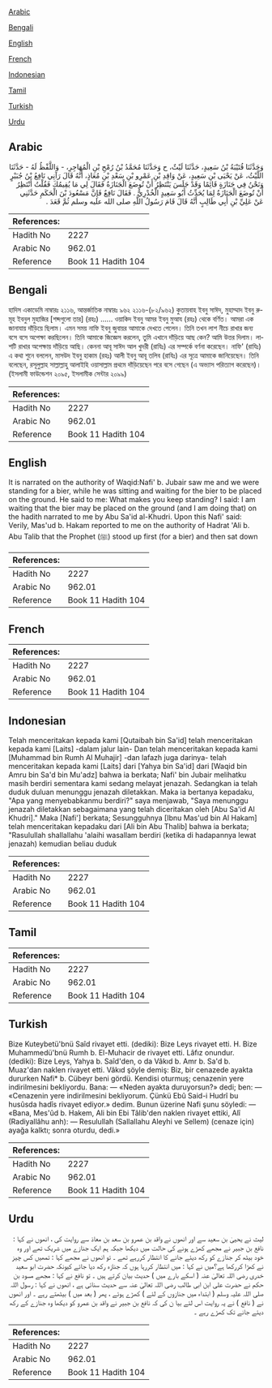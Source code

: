 [Arabic](#arabic)

[Bengali](#bengali)

[English](#english)

[French](#french)

[Indonesian](#indonesian)

[Tamil](#tamil)

[Turkish](#turkish)

[Urdu](#urdu)

## Arabic


<div dir="rtl" lang="ar" style={{fontSize:'larger',backgroundColor:'#f8f9fa',padding:20}}>
وَحَدَّثَنَا قُتَيْبَةُ بْنُ سَعِيدٍ، حَدَّثَنَا لَيْثٌ، ح وَحَدَّثَنَا مُحَمَّدُ بْنُ رُمْحِ بْنِ الْمُهَاجِرِ، - وَاللَّفْظُ لَهُ - حَدَّثَنَا اللَّيْثُ، عَنْ يَحْيَى بْنِ سَعِيدٍ، عَنْ وَاقِدِ بْنِ عَمْرِو بْنِ سَعْدِ بْنِ مُعَاذٍ، أَنَّهُ قَالَ رَآنِي نَافِعُ بْنُ جُبَيْرٍ وَنَحْنُ فِي جَنَازَةٍ قَائِمًا وَقَدْ جَلَسَ يَنْتَظِرُ أَنْ تُوضَعَ الْجَنَازَةُ فَقَالَ لِي مَا يُقِيمُكَ فَقُلْتُ أَنْتَظِرُ أَنْ تُوضَعَ الْجَنَازَةُ لِمَا يُحَدِّثُ أَبُو سَعِيدٍ الْخُدْرِيُّ ‏.‏ فَقَالَ نَافِعٌ فَإِنَّ مَسْعُودَ بْنَ الْحَكَمِ حَدَّثَنِي عَنْ عَلِيِّ بْنِ أَبِي طَالِبٍ أَنَّهُ قَالَ قَامَ رَسُولُ اللَّهِ صلى الله عليه وسلم ثُمَّ قَعَدَ ‏.‏
</div>
<div style={{backgroundColor:'#f8f9fa',padding:20, marginBottom: 10}}><table> <thead> <tr> <th>References:</th> <th></th> </tr> </thead> <tbody><tr><td>Hadith No</td><td>2227</td></tr><tr><td>Arabic No</td><td>962.01</td></tr><tr><td>Reference</td><td>Book 11 Hadith 104</td></tr></tbody></table></div>

## Bengali


<div dir="ltr" lang="bn" style={{fontSize:'larger',backgroundColor:'#f8f9fa',padding:20}}>
হাদিস একাডেমি নাম্বারঃ ২১১৬, আন্তর্জাতিক নাম্বারঃ ৯৬২ ২১১৬-(৮২/৯৬২) কুতায়বাহ ইবনু সাঈদ, মুহাম্মাদ ইবনু রুমূহ ইবনুল মুহাজির [শব্দগুলো তার] (রহঃ) ...... ওয়াকিদ ইবনু আমর ইবনু মুআয (রহঃ) থেকে বর্ণিত। আমরা এক জানাযায় দাঁড়িয়ে ছিলাম। এমন সময় নাফি ইবনু জুবায়র আমাকে দেখতে পেলেন। তিনি তখন লাশ নীচে রাখার জন্য বসে বসে অপেক্ষা করছিলেন। তিনি আমাকে জিজ্ঞেস করলেন, তুমি এখানে দাঁড়িয়ে আছ কেন? আমি উত্তর দিলাম। লাশটি রাখার অপেক্ষায় দাঁড়িয়ে আছি। কেননা আবূ সাঈদ আল খুদরী (রাযিঃ) এর সম্পর্কে বর্ণনা করেছেন। নাফি' (রাযিঃ) এ কথা শুনে বললেন, মাসউদ ইবনু হাকাম (রহঃ) আলী ইবনু আবূ তলিব (রাযিঃ) এর সূত্রে আমাকে জানিয়েছেন। তিনি বলেছেন, রসূলুল্লাহ সাল্লাল্লাহু আলাইহি ওয়াসাল্লাম প্রথমে দাঁড়িয়েছেন পরে বসে গেছেন (এ অভ্যাস পরিত্যাগ করেছেন)। (ইসলামী ফাউন্ডেশন ২০৯৫, ইসলামীক সেন্টার ২০৯৯)
</div>
<div style={{backgroundColor:'#f8f9fa',padding:20, marginBottom: 10}}><table> <thead> <tr> <th>References:</th> <th></th> </tr> </thead> <tbody><tr><td>Hadith No</td><td>2227</td></tr><tr><td>Arabic No</td><td>962.01</td></tr><tr><td>Reference</td><td>Book 11 Hadith 104</td></tr></tbody></table></div>

## English


<div dir="ltr" lang="en" style={{fontSize:'larger',backgroundColor:'#f8f9fa',padding:20}}>
It is narrated on the authority of Waqid:Nafi' b. Jubair saw me and we were standing for a bier, while he was sitting and waiting for the bier to be placed on the ground. He said to me: What makes you keep standing? I said: I am waiting that the bier may be placed on the ground (and I am doing that) on the hadith narrated to me by Abu Sa'id al-Khudri. Upon this Nafi' said: Verily, Mas'ud b. Hakam reported to me on the authority of Hadrat 'Ali b. Abu Talib that the Prophet (ﷺ) stood up first (for a bier) and then sat down
</div>
<div style={{backgroundColor:'#f8f9fa',padding:20, marginBottom: 10}}><table> <thead> <tr> <th>References:</th> <th></th> </tr> </thead> <tbody><tr><td>Hadith No</td><td>2227</td></tr><tr><td>Arabic No</td><td>962.01</td></tr><tr><td>Reference</td><td>Book 11 Hadith 104</td></tr></tbody></table></div>

## French


<div dir="ltr" lang="fr" style={{fontSize:'larger',backgroundColor:'#f8f9fa',padding:20}}>

</div>
<div style={{backgroundColor:'#f8f9fa',padding:20, marginBottom: 10}}><table> <thead> <tr> <th>References:</th> <th></th> </tr> </thead> <tbody><tr><td>Hadith No</td><td>2227</td></tr><tr><td>Arabic No</td><td>962.01</td></tr><tr><td>Reference</td><td>Book 11 Hadith 104</td></tr></tbody></table></div>

## Indonesian


<div dir="ltr" lang="id" style={{fontSize:'larger',backgroundColor:'#f8f9fa',padding:20}}>
Telah menceritakan kepada kami [Qutaibah bin Sa'id] telah menceritakan kepada kami [Laits] -dalam jalur lain- Dan telah menceritakan kepada kami [Muhammad bin Rumh Al Muhajir] -dan lafazh juga darinya- telah menceritakan kepada kami [Laits] dari [Yahya bin Sa'id] dari [Waqid bin Amru bin Sa'd bin Mu'adz] bahwa ia berkata; Nafi' bin Jubair melihatku masih berdiri sementara kami sedang melayat jenazah. Sedangkan ia telah duduk duluan menunggu jenazah diletakkan. Maka ia bertanya kepadaku, "Apa yang menyebabkanmu berdiri?" saya menjawab, "Saya menunggu jenazah diletakkan sebagaimana yang telah diceritakan oleh [Abu Sa'id Al Khudri]." Maka [Nafi'] berkata; Sesungguhnya [Ibnu Mas'ud bin Al Hakam] telah menceritakan kepadaku dari [Ali bin Abu Thalib] bahwa ia berkata; "Rasulullah shallallahu 'alaihi wasallam berdiri (ketika di hadapannya lewat jenazah) kemudian beliau duduk
</div>
<div style={{backgroundColor:'#f8f9fa',padding:20, marginBottom: 10}}><table> <thead> <tr> <th>References:</th> <th></th> </tr> </thead> <tbody><tr><td>Hadith No</td><td>2227</td></tr><tr><td>Arabic No</td><td>962.01</td></tr><tr><td>Reference</td><td>Book 11 Hadith 104</td></tr></tbody></table></div>

## Tamil


<div dir="ltr" lang="ta" style={{fontSize:'larger',backgroundColor:'#f8f9fa',padding:20}}>

</div>
<div style={{backgroundColor:'#f8f9fa',padding:20, marginBottom: 10}}><table> <thead> <tr> <th>References:</th> <th></th> </tr> </thead> <tbody><tr><td>Hadith No</td><td>2227</td></tr><tr><td>Arabic No</td><td>962.01</td></tr><tr><td>Reference</td><td>Book 11 Hadith 104</td></tr></tbody></table></div>

## Turkish


<div dir="ltr" lang="tr" style={{fontSize:'larger',backgroundColor:'#f8f9fa',padding:20}}>
Bize Kuteybetü'bnü Saîd rivayet etti. (dediki): Bize Leys rivayet etti. H. Bize Muhammedü'bnü Rumh b. El-Muhacir de rivayet etti. Lâfız onundur. (dediki): Bize Leys, Yahya b. Saîd'den, o da Vâkıd b. Amr b. Sa'd b. Muaz'dan naklen rivayet etti. Vâkıd şöyle demiş: Biz, bir cenazede ayakta dururken Nafi* b. Cübeyr beni gördü. Kendisi oturmuş; cenazenin yere indirilmesini bekliyordu. Bana: — «Neden ayakta duruyorsun?» dedi; ben: — «Cenazenin yere indirilmesini bekliyorum. Çünkü Ebû Said-i Hudrî bu husûsda hadîs rivayet ediyor.» dedim. Bunun üzerine Nafi şunu söyledi: — «Bana, Mes'ûd b. Hakem, Ali bin Ebi Tâlib'den naklen rivayet ettiki, Alî (Radiyallâhu anh): — Resulullah (Sallallahu Aleyhi ve Sellem) (cenaze için) ayağa kalktı; sonra oturdu, dedi.»
</div>
<div style={{backgroundColor:'#f8f9fa',padding:20, marginBottom: 10}}><table> <thead> <tr> <th>References:</th> <th></th> </tr> </thead> <tbody><tr><td>Hadith No</td><td>2227</td></tr><tr><td>Arabic No</td><td>962.01</td></tr><tr><td>Reference</td><td>Book 11 Hadith 104</td></tr></tbody></table></div>

## Urdu


<div dir="rtl" lang="ur" style={{fontSize:'larger',backgroundColor:'#f8f9fa',padding:20}}>
لیث نے یحییٰ بن سعید سے اور انھوں نے واقد بن عمرو بن سعد بن معاذ سے روایت کی ، انھوں نے کہا : نافع بن جبیر نے مجھے کھڑے ہونے کی حالت میں دیکھا جبکہ ہم ایک جنازے میں شریک تھے اور وہ خود بیٹھ کر جنازے کو رکھ دیئے جانے کا انتظار کررہے تھے ۔ تو انھوں نے مجھے کہا : تمھیں کس چیز نے کھڑا کررکھا ہے؟میں نے کہا : میں انتظار کررہا ہوں کہ جنازہ رکھ دیا جائے کیونکہ حضرت ابو سعید خدری رضی اللہ تعالیٰ عنہ ( اسکے بارے میں ) حدیث بیان کرتے ہیں ۔ تو نافع نے کہا : مجھے مسود بن حکم نے حضرت علی ابن ابی طالب رضی اللہ تعالیٰ عنہ سے حدیث سنائی ہے ، انھوں نے کہا : رسول اللہ صلی اللہ علیہ وسلم ( ابتداء میں جنازوں کے لئے ) کھڑے ہوئے ، پھر ( بعد میں ) بیٹھتے رہے ۔ اور انھوں نے ( نافع ) نے یہ روایت اس لئے بیا ن کی کہ نافع بن جبیر نے واقد بن عمرو کو دیکھا وہ جنازے کے رکھ دیئے جانے تک کھڑے رہے ۔
</div>
<div style={{backgroundColor:'#f8f9fa',padding:20, marginBottom: 10}}><table> <thead> <tr> <th>References:</th> <th></th> </tr> </thead> <tbody><tr><td>Hadith No</td><td>2227</td></tr><tr><td>Arabic No</td><td>962.01</td></tr><tr><td>Reference</td><td>Book 11 Hadith 104</td></tr></tbody></table></div>